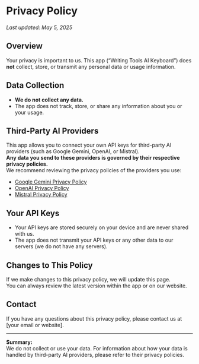# Privacy Policy

_Last updated: May 5, 2025_

## Overview

Your privacy is important to us. This app (“Writing Tools AI Keyboard”) does **not** collect, store, or transmit any personal data or usage information.

## Data Collection

- **We do not collect any data.**
- The app does not track, store, or share any information about you or your usage.

## Third-Party AI Providers

This app allows you to connect your own API keys for third-party AI providers (such as Google Gemini, OpenAI, or Mistral).  
**Any data you send to these providers is governed by their respective privacy policies.**  
We recommend reviewing the privacy policies of the providers you use:

- [Google Gemini Privacy Policy](https://policies.google.com/privacy)
- [OpenAI Privacy Policy](https://openai.com/policies/privacy-policy)
- [Mistral Privacy Policy](https://mistral.ai/privacy-policy/)

## Your API Keys

- Your API keys are stored securely on your device and are never shared with us.
- The app does not transmit your API keys or any other data to our servers (we do not have any servers).

## Changes to This Policy

If we make changes to this privacy policy, we will update this page.  
You can always review the latest version within the app or on our website.

## Contact

If you have any questions about this privacy policy, please contact us at [your email or website].

---

**Summary:**  
We do not collect or use your data. For information about how your data is handled by third-party AI providers, please refer to their privacy policies.